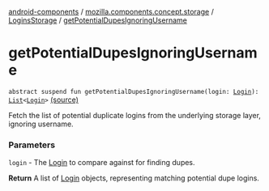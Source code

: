 [android-components](../../index.md) / [mozilla.components.concept.storage](../index.md) / [LoginsStorage](index.md) / [getPotentialDupesIgnoringUsername](./get-potential-dupes-ignoring-username.md)

# getPotentialDupesIgnoringUsername

`abstract suspend fun getPotentialDupesIgnoringUsername(login: `[`Login`](../-login/index.md)`): `[`List`](https://kotlinlang.org/api/latest/jvm/stdlib/kotlin.collections/-list/index.html)`<`[`Login`](../-login/index.md)`>` [(source)](https://github.com/mozilla-mobile/android-components/blob/master/components/concept/storage/src/main/java/mozilla/components/concept/storage/LoginsStorage.kt#L122)

Fetch the list of potential duplicate logins from the underlying storage layer, ignoring username.

### Parameters

`login` - The [Login](../-login/index.md) to compare against for finding dupes.

**Return**
A list of [Login](../-login/index.md) objects, representing matching potential dupe logins.

